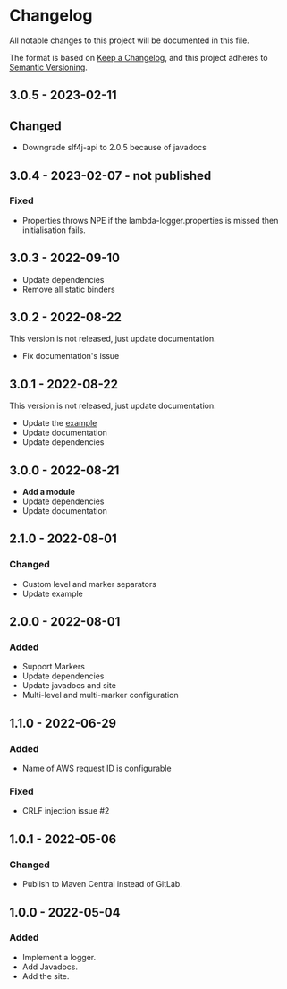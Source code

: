 # Changelog
All notable changes to this project will be documented in this file.

The format is based on [Keep a Changelog](https://keepachangelog.com/en/1.0.0/),
and this project adheres to [Semantic Versioning](https://semver.org/spec/v2.0.0.html).

## 3.0.5 - 2023-02-11
## Changed
- Downgrade slf4j-api to 2.0.5 because of javadocs

## 3.0.4 - 2023-02-07 - not published
### Fixed
- Properties throws NPE if the lambda-logger.properties is missed then initialisation fails.

## 3.0.3 - 2022-09-10
- Update dependencies
- Remove all static binders

## 3.0.2 - 2022-08-22
This version is not released, just update documentation.

- Fix documentation's issue

## 3.0.1 - 2022-08-22
This version is not released, just update documentation.

- Update the [example](example)
- Update documentation
- Update dependencies

## 3.0.0 - 2022-08-21
- **Add a module**
- Update dependencies
- Update documentation

## 2.1.0 - 2022-08-01
### Changed
- Custom level and marker separators
- Update example

## 2.0.0 - 2022-08-01
### Added
- Support Markers
- Update dependencies
- Update javadocs and site
- Multi-level and multi-marker configuration

## 1.1.0 - 2022-06-29
### Added
- Name of AWS request ID is configurable
### Fixed
- CRLF injection issue #2

## 1.0.1 - 2022-05-06
### Changed
- Publish to Maven Central instead of GitLab.

## 1.0.0 - 2022-05-04
### Added
- Implement a logger.
- Add Javadocs.
- Add the site.
